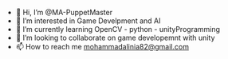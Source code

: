 - 👋 Hi, I’m @MA-PuppetMaster
- 👀 I’m interested in Game Develpment and AI
- 🌱 I’m currently learning OpenCV - python - unityProgramming 
- 💞️ I’m looking to collaborate on game developemnt with unity
- 📫 How to reach me mohammadalinia82@gmail.com


<!---
MA-PuppetMaster/MA-PuppetMaster is a ✨ special ✨ repository because its `README.md` (this file) appears on your GitHub profile.
You can click the Preview link to take a look at your changes.
--->

